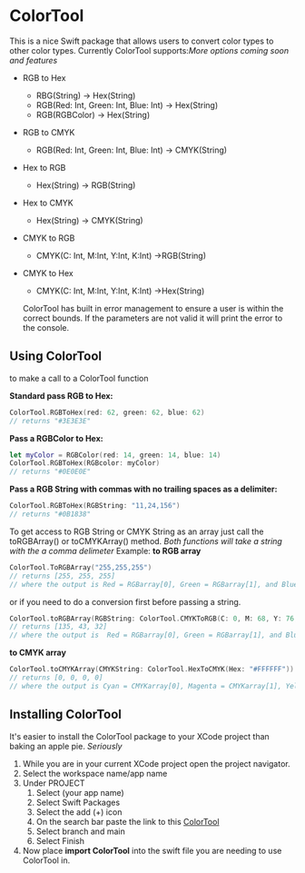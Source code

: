 # ColorTool
This is a nice Swift package that allows users to convert color types to other color types.
Currently ColorTool supports:*More options coming soon and features*
* RGB to Hex
    * RBG(String) -> Hex(String)
    * RGB(Red: Int, Green: Int, Blue: Int) -> Hex(String)
    * RGB(RGBColor) -> Hex(String)
* RGB to CMYK
    * RGB(Red: Int, Green: Int, Blue: Int) -> CMYK(String)
* Hex to RGB
    * Hex(String) -> RGB(String)
* Hex to CMYK
    * Hex(String) -> CMYK(String)
* CMYK to RGB
    * CMYK(C: Int, M:Int, Y:Int, K:Int) ->RGB(String)
* CMYK to Hex
    * CMYK(C: Int, M:Int, Y:Int, K:Int) ->Hex(String)
    
    ColorTool has built in error management to ensure a user is within the correct bounds. If the parameters are not valid it will print the error to the console.

## Using ColorTool
to make a call to a ColorTool function

 **Standard pass RGB to Hex:**
```swift
ColorTool.RGBToHex(red: 62, green: 62, blue: 62) 
// returns "#3E3E3E"
```
**Pass a RGBColor to Hex:**
```swift
let myColor = RGBColor(red: 14, green: 14, blue: 14)
ColorTool.RGBToHex(RGBcolor: myColor) 
// returns "#0E0E0E"
```
**Pass a RGB String with commas with no trailing spaces as a delimiter:**
```swift
ColorTool.RGBToHex(RGBString: "11,24,156")
// returns "#0B1838"
```

To get access to RGB String or CMYK String as an array just call the toRGBArray() or toCMYKArray() method. *Both functions will take a string with the a comma delimeter*
 Example:
 **to RGB array**
```swift
ColorTool.ToRGBArray("255,255,255") 
// returns [255, 255, 255]
// where the output is Red = RGBarray[0], Green = RGBarray[1], and Blue = RGBarray[2]
```
or if you need to do a conversion first before passing a string.
```swift
ColorTool.toRGBArray(RGBString: ColorTool.CMYKToRGB(C: 0, M: 68, Y: 76, K: 47))
// returns [135, 43, 32]
// where the output is  Red = RGBarray[0], Green = RGBarray[1], and Blue = RGBarray[2]
```
**to CMYK array**
```swift
ColorTool.toCMYKArray(CMYKString: ColorTool.HexToCMYK(Hex: "#FFFFFF"))
// returns [0, 0, 0, 0]
// where the output is Cyan = CMYKarray[0], Magenta = CMYKarray[1], Yellow = CMYKarray[2], and Black = CMYKarray[3]
```
## Installing ColorTool
It's easier to install the ColorTool package to your XCode project than baking an apple pie. *Seriously*
1. While you are in your current XCode project open the project navigator.
2. Select the workspace name/app name
3. Under PROJECT
    1. Select (your app name)
    2. Select Swift Packages
    3. Select the add (+) icon
    4. On the search bar paste the link to this [ColorTool](https://github.com/JerShipman/ColorTool.git)
    5. Select branch and main
    6. Select Finish
4. Now place **import ColorTool** into the swift file you are needing to use ColorTool in.

